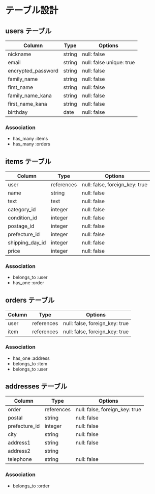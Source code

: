# テーブル設計

## users テーブル

| Column             | Type   | Options                  |
| ------------------ | ------ | ------------------------ |
| nickname           | string | null: false              |
| email              | string | null: false unique: true |
| encrypted_password | string | null: false              |
| family_name        | string | null: false              |
| first_name         | string | null: false              |
| family_name_kana   | string | null: false              |
| first_name_kana    | string | null: false              |
| birthday           | date   | null: false              |

### Association

- has_many :items
- has_many :orders

## items テーブル

| Column          | Type       | Options                        |
| --------------- | ---------- | ------------------------------ |
| user            | references | null: false, foreign_key: true |
| name            | string     | null: false                    |
| text            | text       | null: false                    |
| category_id     | integer    | null: false                    |
| condition_id    | integer    | null: false                    |
| postage_id      | integer    | null: false                    |
| prefecture_id   | integer    | null: false                    |
| shipping_day_id | integer    | null: false                    |
| price           | integer    | null: false                    |


### Association

- belongs_to :user
- has_one :order

## orders テーブル

| Column       | Type       | Options                        |
| ------------ | ---------- | ------------------------------ |
| user         | references | null: false, foreign_key: true |
| item         | references | null: false, foreign_key: true |


### Association

- has_one :address
- belongs_to :item
- belongs_to :user

## addresses テーブル

| Column        | Type       | Options                        |
| ------------- | ---------- | ------------------------------ |
| order         | references | null: false, foreign_key: true |
| postal        | string     | null: false                    |
| prefecture_id | integer    | null: false                    |
| city          | string     | null: false                    |
| address1      | string     | null: false                    |
| address2      | string     |                                |
| telephone     | string     | null: false                    |

### Association

- belongs_to :order
